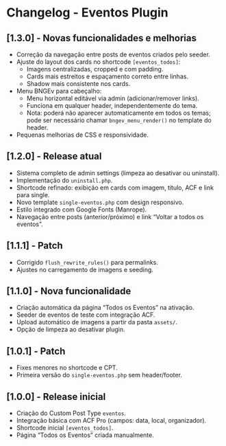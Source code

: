 # Changelog - Eventos Plugin

## [1.3.0] - Novas funcionalidades e melhorias
- Correção da navegação entre posts de eventos criados pelo seeder.
- Ajuste do layout dos cards no shortcode `[eventos_todos]`:
  - Imagens centralizadas, cropped e com padding.
  - Cards mais estreitos e espaçamento correto entre linhas.
  - Shadow mais consistente nos cards.
- Menu BNGEv para cabeçalho:
  - Menu horizontal editável via admin (adicionar/remover links).
  - Funciona em qualquer header, independentemente do tema.
  - Nota: poderá não aparecer automaticamente em todos os temas; pode ser necessário chamar `bngev_menu_render()` no template do header.
- Pequenas melhorias de CSS e responsividade.

## [1.2.0] - Release atual
- Sistema completo de admin settings (limpeza ao desativar ou uninstall).
- Implementação do `uninstall.php`.
- Shortcode refinado: exibição em cards com imagem, título, ACF e link para single.
- Novo template `single-eventos.php` com design responsivo.
- Estilo integrado com Google Fonts (Manrope).
- Navegação entre posts (anterior/próximo) e link “Voltar a todos os eventos”.

## [1.1.1] - Patch
- Corrigido `flush_rewrite_rules()` para permalinks.
- Ajustes no carregamento de imagens e seeding.

## [1.1.0] - Nova funcionalidade
- Criação automática da página “Todos os Eventos” na ativação.
- Seeder de eventos de teste com integração ACF.
- Upload automático de imagens a partir da pasta `assets/`.
- Opção de limpeza ao desativar plugin.

## [1.0.1] - Patch
- Fixes menores no shortcode e CPT.
- Primeira versão do `single-eventos.php` sem header/footer.

## [1.0.0] - Release inicial
- Criação do Custom Post Type `eventos`.
- Integração básica com ACF Pro (campos: data, local, organizador).
- Shortcode inicial `[eventos_todos]`.
- Página “Todos os Eventos” criada manualmente.
